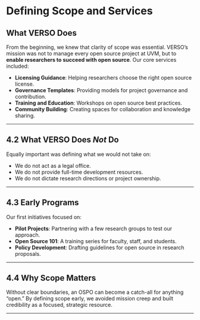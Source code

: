 
# Defining Scope and Services

## **What VERSO Does**
From the beginning, we knew that clarity of scope was essential. VERSO’s mission was not to manage every open source project at UVM, but to **enable researchers to succeed with open source**. Our core services included:
- **Licensing Guidance**: Helping researchers choose the right open source license.
- **Governance Templates**: Providing models for project governance and contribution.
- **Training and Education**: Workshops on open source best practices.
- **Community Building**: Creating spaces for collaboration and knowledge sharing.

---

## **4.2 What VERSO Does *Not* Do**
Equally important was defining what we would not take on:
- We do not act as a legal office.
- We do not provide full-time development resources.
- We do not dictate research directions or project ownership.

---

## **4.3 Early Programs**
Our first initiatives focused on:
- **Pilot Projects**: Partnering with a few research groups to test our approach.
- **Open Source 101**: A training series for faculty, staff, and students.
- **Policy Development**: Drafting guidelines for open source in research proposals.

---

## **4.4 Why Scope Matters**
Without clear boundaries, an OSPO can become a catch-all for anything “open.” By defining scope early, we avoided mission creep and built credibility as a focused, strategic resource.

---


